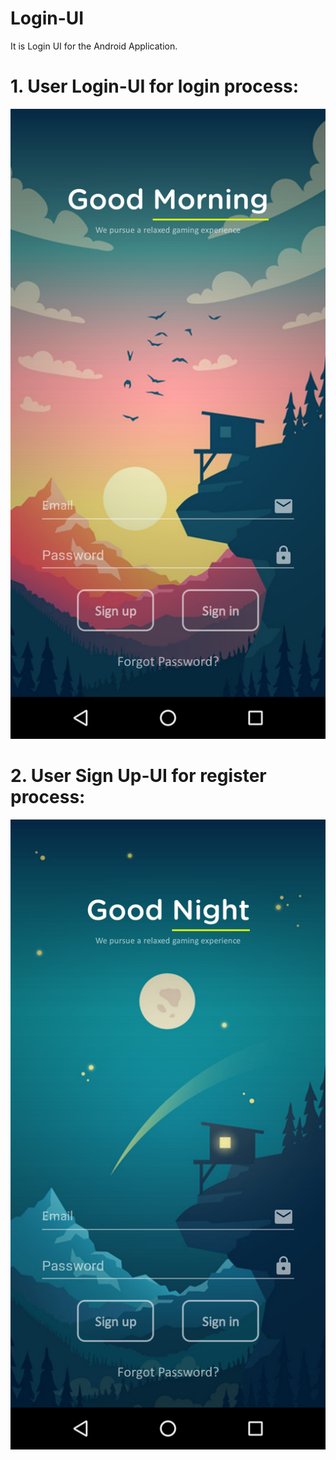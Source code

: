 # Login-UI
It is Login UI for the Android Application.

# 1. User Login-UI for login process:

![Continuation indent](docs/image1.png) 

# 2. User Sign Up-UI for register process:

![Continuation indent](docs/image2.png)
